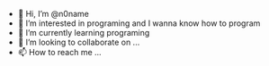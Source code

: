 - 👋 Hi, I’m @n0name
- 👀 I’m interested in programing and I wanna know how to program
- 🌱 I’m currently learning programing
- 💞️ I’m looking to collaborate on ...
- 📫 How to reach me ...

<!---
fxFENGY/fxFENGY is a ✨ special ✨ repository because its `README.md` (this file) appears on your GitHub profile.
You can click the Preview link to take a look at your changes.
--->
